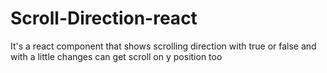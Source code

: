 # Scroll-Direction-react
 It's a react component that shows scrolling direction with true or false and with a little changes can get scroll on y position too

